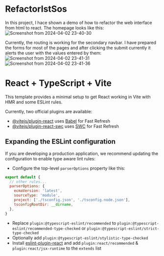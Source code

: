 # RefactorIstSos
In this project, I hace shown a demo of how to refactor the web interface from html to react.
The homepage looks like this:
![Screenshot from 2024-04-02 23-40-30](https://github.com/HarshOhri/IstSosRefactor/assets/165827781/03b574cb-5e41-4b6a-9b09-cf9a2faba5ec)

Currently, the routing is working for the secondary navbar. I have prepared the forms for most of the pages and after clicking the submit currently it alerts the user with the values entered by them:
![Screenshot from 2024-04-02 23-41-31](https://github.com/HarshOhri/IstSosRefactor/assets/165827781/36035ecb-8164-4b36-b84d-8556aa57c40a)
![Screenshot from 2024-04-02 23-41-36](https://github.com/HarshOhri/IstSosRefactor/assets/165827781/d7525c7e-16ec-46bf-a4b3-7fefbe767c52)


# React + TypeScript + Vite

This template provides a minimal setup to get React working in Vite with HMR and some ESLint rules.

Currently, two official plugins are available:

- [@vitejs/plugin-react](https://github.com/vitejs/vite-plugin-react/blob/main/packages/plugin-react/README.md) uses [Babel](https://babeljs.io/) for Fast Refresh
- [@vitejs/plugin-react-swc](https://github.com/vitejs/vite-plugin-react-swc) uses [SWC](https://swc.rs/) for Fast Refresh

## Expanding the ESLint configuration

If you are developing a production application, we recommend updating the configuration to enable type aware lint rules:

- Configure the top-level `parserOptions` property like this:

```js
export default {
  // other rules...
  parserOptions: {
    ecmaVersion: 'latest',
    sourceType: 'module',
    project: ['./tsconfig.json', './tsconfig.node.json'],
    tsconfigRootDir: __dirname,
  },
}
```

- Replace `plugin:@typescript-eslint/recommended` to `plugin:@typescript-eslint/recommended-type-checked` or `plugin:@typescript-eslint/strict-type-checked`
- Optionally add `plugin:@typescript-eslint/stylistic-type-checked`
- Install [eslint-plugin-react](https://github.com/jsx-eslint/eslint-plugin-react) and add `plugin:react/recommended` & `plugin:react/jsx-runtime` to the `extends` list
